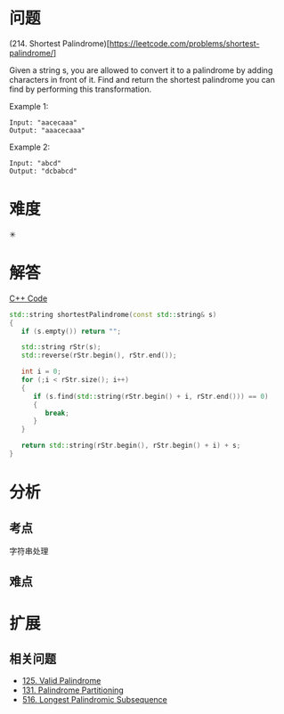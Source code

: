 # 问题
(214. Shortest Palindrome)[https://leetcode.com/problems/shortest-palindrome/]

Given a string s, you are allowed to convert it to a palindrome by adding characters in front of it. Find and return the shortest palindrome you can find by performing this transformation.

Example 1:
```
Input: "aacecaaa"
Output: "aaacecaaa"
```
Example 2:
```
Input: "abcd"
Output: "dcbabcd"
```

# 难度
✳

# 解答

[C++ Code](./code/214.Shortest-Palindrome/main.cpp)
```cpp
std::string shortestPalindrome(const std::string& s)
{
   if (s.empty()) return "";

   std::string rStr(s);
   std::reverse(rStr.begin(), rStr.end());

   int i = 0;
   for (;i < rStr.size(); i++)
   {
      if (s.find(std::string(rStr.begin() + i, rStr.end())) == 0)
      {
         break;
      }
   }

   return std::string(rStr.begin(), rStr.begin() + i) + s;
}
```

# 分析
## 考点
字符串处理

## 难点

# 扩展
## 相关问题
* [125. Valid Palindrome](125.Valid-Palindrome.md)
* [131. Palindrome Partitioning](131.Palindrome-Partitioning.md)
* [516. Longest Palindromic Subsequence](516.Longest-Palindromic-Subsequence.md)
